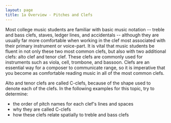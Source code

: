 ```yaml
---
layout: page
title: 1a Overview - Pitches and Clefs
---
```


Most college music students are familiar with basic music notation -- treble and bass clefs, staves, ledger lines, and accidentals -- although they are usually far more comfortable when working in the clef most associated with their primary instrument or voice-part. 
It is vital that music students be fluent in not only these two most common clefs, but also with two additional clefs: alto clef and tenor clef. These clefs are commonly used for instruments such as viola, cell, trombone, and bassoon. 
Clefs are an essential way for a composer to communicate range, so it is imperative that you become as comfortable reading music in all of the most common clefs.

Alto and tenor clefs are called C-clefs, because of the shape used to denote each of the clefs. 
In the following examples for this topic, try to determine:
- the order of pitch names for each clef's lines and spaces
- why they are called C-clefs
- how these clefs relate spatially to treble and bass clefs